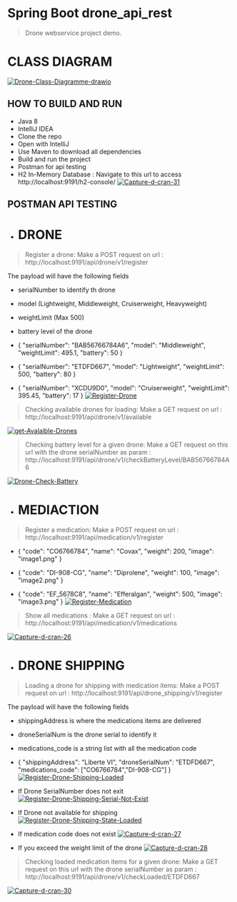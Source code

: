 # Spring Boot drone_api_rest
> Drone webservice project demo.
# CLASS DIAGRAM
<a href='https://postimages.org/' target='_blank'><img src='https://i.postimg.cc/SsD7fMbz/Drone-Class-Diagramme-drawio.png' border='0' alt='Drone-Class-Diagramme-drawio'/></a>
## HOW TO BUILD AND RUN
* Java 8
* IntelliJ IDEA
* Clone the repo
* Open with IntelliJ
* Use Maven to download all dependencies
* Build and run the project
* Postman for api testing
* H2 In-Memory Database : Navigate to this url to access http://localhost:9191/h2-console/
  <a href='https://postimages.org/' target='_blank'><img src='https://i.postimg.cc/XYhmmQ1g/Capture-d-cran-31.png' border='0' alt='Capture-d-cran-31'/></a>

## POSTMAN API TESTING
* # DRONE
>Register a drone: Make a POST request on url : http://localhost:9191/api/drone/v1/register

The payload will have the following fields

* serialNumber to identify th drone
* model (Lightweight, Middleweight, Cruiserweight, Heavyweight)
* weightLimit (Max 500)
* battery level of the drone

* {
  "serialNumber": "BAB56766784A6",
  "model": "Middleweight",
  "weightLimit": 495.1,
  "battery": 50
  }
* {
"serialNumber": "ETDFD667",
"model": "Lightweight",
"weightLimit": 500,
"battery": 80
}

* {
"serialNumber": "XCDU9D0",
"model": "Cruiserweight",
"weightLimit": 395.45,
"battery": 17
}
  <a href='https://postimg.cc/4mJKmW27' target='_blank'><img src='https://i.postimg.cc/7YzStcgV/Register-Drone.png' border='0' alt='Register-Drone'/></a>
>Checking available drones for loading: Make a GET request on url : http://localhost:9191/api/drone/v1/available

<a href='https://postimg.cc/5jtjwsWZ' target='_blank'><img src='https://i.postimg.cc/1RG61dC5/get-Avalaible-Drones.png' border='0' alt='get-Avalaible-Drones'/></a>

>Checking battery level for a given drone: Make a GET request on this url with the drone serialNumber as param : http://localhost:9191/api/drone/v1/checkBatteryLevel/BAB56766784A6

<a href='https://postimg.cc/WDLc41s2' target='_blank'><img src='https://i.postimg.cc/hGhDpXw7/Drone-Check-Battery.png' border='0' alt='Drone-Check-Battery'/></a>

* # MEDIACTION

>Register a medication: Make a POST request on url : http://localhost:9191/api/medication/v1/register
* {
  "code": "CO6766784",
  "name": "Covax",
  "weight": 200,
  "image": "image1.png"
  }
* {
  "code": "DI-908-CG",
  "name": "Diprolene",
  "weight": 100,
  "image": "image2.png"
  }

* {
  "code": "EF_5678C8",
  "name": "Efferalgan",
  "weight": 500,
  "image": "image3.png"
  }
  <a href='https://postimg.cc/XBfcbxNK' target='_blank'><img src='https://i.postimg.cc/cCjDf5Vz/Register-Medication.png' border='0' alt='Register-Medication'/></a>
>Show all medications : Make a GET request on url : http://localhost:9191/api/medication/v1/medications
> 
<a href='https://postimg.cc/vgHcBzvL' target='_blank'><img src='https://i.postimg.cc/wvDJw4yP/Capture-d-cran-26.png' border='0' alt='Capture-d-cran-26'/></a>

* # DRONE SHIPPING

>Loading a drone for shipping with medication items: Make a POST request on url : http://localhost:9191/api/drone_shipping/v1/register

The payload will have the following fields

* shippingAddress is where the medications items are delivered
* droneSerialNum is the drone serial to identify it
* medications_code is a string list with all the medication code


* {
"shippingAddress": "Liberte VI",
"droneSerialNum": "ETDFD667",
"medications_code": ["CO6766784","DI-908-CG"]
}
<a href='https://postimg.cc/G9GZtCHK' target='_blank'><img src='https://i.postimg.cc/qB50mBrP/Register-Drone-Shipping-Loaded.png' border='0' alt='Register-Drone-Shipping-Loaded'/></a>
* If Drone SerialNumber does not exit
<a href='https://postimg.cc/8jHkFWjZ' target='_blank'><img src='https://i.postimg.cc/sgFMN4yC/Register-Drone-Shipping-Serial-Not-Exist.png' border='0' alt='Register-Drone-Shipping-Serial-Not-Exist'/></a>
* If Drone not available for shipping
<a href='https://postimg.cc/hQKWgybc' target='_blank'><img src='https://i.postimg.cc/nrDH4NXj/Register-Drone-Shipping-State-Loaded.png' border='0' alt='Register-Drone-Shipping-State-Loaded'/></a>
* If medication code does not exist
<a href='https://postimg.cc/yDnNGG9h' target='_blank'><img src='https://i.postimg.cc/W4cJdL1y/Capture-d-cran-27.png' border='0' alt='Capture-d-cran-27'/></a>
* If you exceed the weight limit of the drone
  <a href='https://postimg.cc/p9zPH151' target='_blank'><img src='https://i.postimg.cc/8CncL2pD/Capture-d-cran-28.png' border='0' alt='Capture-d-cran-28'/></a>

>Checking loaded medication items for a given drone: Make a GET request on this url with the drone serialNumber as param : http://localhost:9191/api/drone/v1/checkLoaded/ETDFD667

<a href='https://postimg.cc/ftJ75Y6f' target='_blank'><img src='https://i.postimg.cc/vBvPYzhk/Capture-d-cran-30.png' border='0' alt='Capture-d-cran-30'/></a>